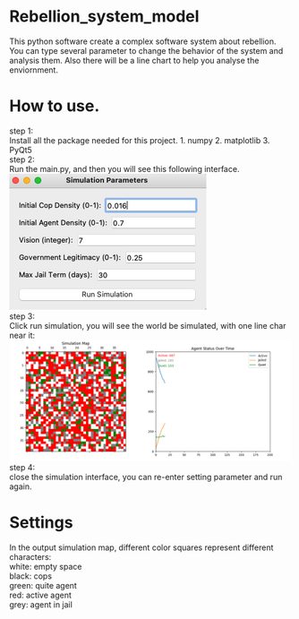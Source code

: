 # Rebellion_system_model

This python software create a complex software system about rebellion. You can type several parameter to change the behavior of the system and analysis them. Also there will be a line chart to help you analyse the enviornment.

# How to use.

step 1:  
Install all the package needed for this project. 1. numpy 2. matplotlib 3. PyQt5  
step 2:  
Run the main.py, and then you will see this following interface.  
![setting change interface](Rebellion_simulate/demoPic/1.png)  
step 3:  
Click run simulation, you will see the world be simulated, with one line char near it:  
![Simulation](Rebellion_simulate/demoPic/2.png)  
step 4:  
close the simulation interface, you can re-enter setting parameter and run again.

# Settings

In the output simulation map, different color squares represent different characters:  
white: empty space  
black: cops  
green: quite agent  
red: active agent  
grey: agent in jail
